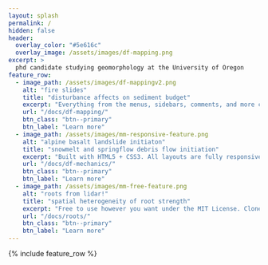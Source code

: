 ```yaml
---
layout: splash
permalink: /
hidden: false
header:
  overlay_color: "#5e616c"
  overlay_image: /assets/images/df-mapping.png
excerpt: >
  phd candidate studying geomorphology at the University of Oregon
feature_row:
  - image_path: /assets/images/df-mappingv2.png
    alt: "fire slides"
    title: "disturbance affects on sediment budget"
    excerpt: "Everything from the menus, sidebars, comments, and more can be configured or set with YAML Front Matter."
    url: "/docs/df-mapping/"
    btn_class: "btn--primary"
    btn_label: "Learn more"
  - image_path: /assets/images/mm-responsive-feature.png
    alt: "alpine basalt landslide initiaton"
    title: "snowmelt and springflow debris flow initiation"
    excerpt: "Built with HTML5 + CSS3. All layouts are fully responsive with helpers to augment your content."
    url: "/docs/df-mechanics/"
    btn_class: "btn--primary"
    btn_label: "Learn more"
  - image_path: /assets/images/mm-free-feature.png
    alt: "roots from lidar!"
    title: "spatial heterogeneity of root strength"
    excerpt: "Free to use however you want under the MIT License. Clone it, fork it, customize it... whatever!"
    url: "/docs/roots/"
    btn_class: "btn--primary"
    btn_label: "Learn more"      
---
```


{% include feature_row %}
